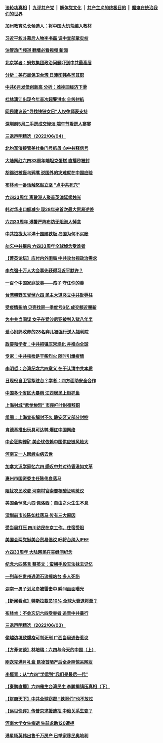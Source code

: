 ####  [法轮功真相](../../../../basic/blob/master/README.md?t=06060401) &nbsp;|&nbsp; [九评共产党](../../../../9ping.md/blob/master/README.md?t=06060401) &nbsp;|&nbsp; [解体党文化](../../../../jtdwh.md/blob/master/README.md?t=06060401)  &nbsp;|&nbsp; [共产主义的终极目的](../../../../gczydzjmd.md/blob/master/README.md?t=06060401) &nbsp;|&nbsp; [魔鬼在统治我们的世界](../../../../mgztzwmdsj.md/blob/master/README.md?t=06060401) 

#### [加州教育总长候选人：将中国大饥荒编入教材](../pages/nsc413/n13752863.md?t=06060401) 

#### [习近平权斗幕后人物李书磊 调中宣部掌实权](../pages/nsc413/n13752837.md?t=06060401) 

#### [油管热门频道 翻墙必看视频 新闻](http://45.76.130.85:81/youtube.html?06060401)

#### [北京学者：蚂蚁集团政治问题吓到中共最高层](../pages/nsc413/n13752805.md?t=06060401) 

#### [分析：美布局保卫台湾 日澳印韩各司其职](../pages/nsc413/n13751378.md?t=06060401) 

#### [中共6月发债创新高 分析：难挽回经济下滑](../pages/nsc413/n13752772.md?t=06060401) 

#### [桂林漓江出现今年首次超警洪水 全线封航](../pages/nsc413/n13752742.md?t=06060401) 

#### [网民建议设“寻找铁链女日”人权律师表支持](../pages/nsc413/n13752726.md?t=06060401) 

#### [深圳前5月二手房成交惨淡 端午节看房人寥寥](../pages/nsc413/n13752725.md?t=06060401) 

#### [三退声明精选（2022/06/04）](../pages/nsc413/n13752701.md?t=06060401) 


#### [北约军演接管美杜鲁门号航母 向中共释信号](../pages/nsc413/n13751927.md?t=06060401) 

#### [大陆网红六四33周年端坦克蛋糕 直播秒被封](../pages/nsc413/n13752620.md?t=06060401) 

#### [胡锡进被轰乌鸦嘴 说国外的灾难就在中国应验](../pages/nsc413/n13752616.md?t=06060401) 

#### [布林肯一番话触怒赵立坚 “点中共死穴”](../pages/nsc413/n13751882.md?t=06060401) 

#### [六四33周年 离散港人聚首英澳延续烛光](../pages/nsc413/n13752591.md?t=06060401) 

#### [韩对华出口额减少 现28年来首次最大贸易逆差](../pages/nsc413/n13752569.md?t=06060401) 

#### [六四33周年 港警严阵布防无阻港人悼念](../pages/nsc413/n13752544.md?t=06060401) 

#### [中共拉拢太平洋十国踢铁板 岛国为何不买账](../pages/nsc413/n13752471.md?t=06060401) 

#### [勿忘中共屠杀 六四33周年全球悼念受难者](../pages/nsc413/n13752461.md?t=06060401) 

#### [【菁英论坛】应付内外困局 中共攻台视政治需求](../pages/nsc413/n13752381.md?t=06060401) 

#### [李克强十万人大会事先获得习近平默许？](../pages/nsc413/n13752436.md?t=06060401) 

#### [一百个中国家庭故事——孩子 守住你的善](../pages/nsc413/n13752435.md?t=06060401) 

#### [台湾朝野五党悼六四 民主大道竖立中共耻辱柱](../pages/nsc413/n13752421.md?t=06060401) 

#### [受疫情影响 贝壳找房一季度亏6亿 成交额近腰斩](../pages/nsc413/n13752454.md?t=06060401) 

#### [为中共当间谍 女子在爱沙尼亚被判入狱八年半](../pages/nsc413/n13752434.md?t=06060401) 

#### [爱心妈妈收养的28名弃儿被强行送入福利院](../pages/nsc413/n13752429.md?t=06060401) 

#### [政要和学者：中共把镇压常规化 并推向全球](../pages/nsc413/n13752426.md?t=06060401) 

#### [专家：中共核检是干柴烈火 随时引爆疫情](../pages/nsc413/n13752419.md?t=06060401) 

#### [李明哲：台湾纪念六四意义 在于认清中共本质](../pages/nsc413/n13752394.md?t=06060401) 

#### [日现役自卫官拟驻台？学者：四方面助安全合作](../pages/nsc413/n13752307.md?t=06060401) 

#### [中国多个省区大暴雨 江西居民上街抓鱼](../pages/nsc413/n13752238.md?t=06060401) 

#### [上海封城“悲怆惨烈” 市民吁叶财德辞职](../pages/nsc413/n13752264.md?t=06060401) 

#### [组图：上海宣布解封不久 静安区又部分封控](../pages/nsc413/n13752190.md?t=06060401) 

#### [肯德基推出玩具可达鸭 爆红中国网络](../pages/nsc413/n13752318.md?t=06060401) 

#### [中企狂购锂矿 美企忧依赖中国供应链风险大](../pages/nsc413/n13752297.md?t=06060401) 

#### [河南又一人因蜱虫病去世](../pages/nsc413/n13752215.md?t=06060401) 

#### [加拿大汉学家忆六四 感叹中共对待香港如文革](../pages/nsc413/n13752210.md?t=06060401) 

#### [惠州市国资委主任陈伟良落马](../pages/nsc413/n13752224.md?t=06060401) 

#### [阻扰农民收麦 河南村官索要核酸证明惹议](../pages/nsc413/n13752209.md?t=06060401) 

#### [美国会悼念六四 佩洛西：自由之火生生不息](../pages/nsc413/n13752143.md?t=06060401) 

#### [深圳前市长陈如桂落马 传有三大原因](../pages/nsc413/n13752163.md?t=06060401) 

#### [受当局打压 四川访民在京工作、住宿受阻](../pages/nsc413/n13752175.md?t=06060401) 

#### [美国会两党挺美台贸易倡议 吁将台纳入IPEF](../pages/nsc413/n13752060.md?t=06060401) 

#### [六四33周年 大陆网民在夹缝间纪念](../pages/nsc413/n13752149.md?t=06060401) 

#### [纪念六四感言 蔡英文：蛮横手段无法抹去记忆](../pages/nsc413/n13752135.md?t=06060401) 

#### [一列车在贵州遇泥石流撞站台 多人死伤](../pages/nsc413/n13752144.md?t=06060401) 

#### [湖南一男子划龙舟被雷击中 瞬间画面曝光](../pages/nsc413/n13752080.md?t=06060401) 

#### [【新闻看点】特斯拉裁员10% 全球大衰退将至？](../pages/nsc413/n13751943.md?t=06060401) 


#### [布林肯：不会忘记六四受害者 追责中共暴行](../pages/nsc413/n13752030.md?t=06060401) 

#### [三退声明精选（2022/06/03）](../pages/nsc413/n13752074.md?t=06060401) 

#### [偷越边境致爆疫可判死刑 广西当局通告惹议](../pages/nsc413/n13752058.md?t=06060401) 

#### [【方菲访谈】林培瑞：六四与今天的中国（上）](../pages/nsc413/n13751795.md?t=06060401) 

#### [刚送完满月礼盒 昆凌首晒产后全身照惊呆网友](../pages/nsc413/n13751953.md?t=06060401) 

#### [李恒青：从“六四”学运到“我们是最后一代”](../pages/nsc413/n13751537.md?t=06060401) 

#### [【秦鹏直播】六四催生台湾民主 李鹏揭镇压真相（下）](../pages/nsc413/n13751958.md?t=06060401) 

#### [【财商天下】中共全球窃密 “铁哥们”也不放过](../pages/nsc413/n13751851.md?t=06060401) 

#### [【远见快评】传普京求援遭拒 中俄关系生变？](../pages/nsc413/n13751967.md?t=06060401) 

#### [河南大学女生病逝 生前求助120遭拒](../pages/nsc413/n13751858.md?t=06060401) 

#### [港星杨英伟出售千万房产 已举家移民奥地利](../pages/nsc413/n13751923.md?t=06060401) 

<img src='http://gfw-breaker.win/goodnews/indexes/nsc413.md' width='0px' height='0px'/>
